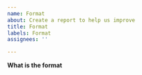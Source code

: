 ```yaml
---
name: Format
about: Create a report to help us improve
title: Format
labels: Format
assignees: ''

---
```


**What is the format**
